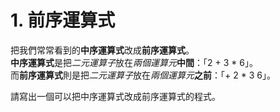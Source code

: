 # 1. 前序運算式
把我們常常看到的**中序運算式**改成**前序運算式**。<br>
**中序運算式**是把*二元運算子*放在*兩個運算元***中間**：「2 + 3 * 6」。<br>
而**前序運算式**則是把*二元運算子*放在*兩個運算元***之前**：「+ 2 * 3 6」。

請寫出一個可以把中序運算式改成前序運算式的程式。
